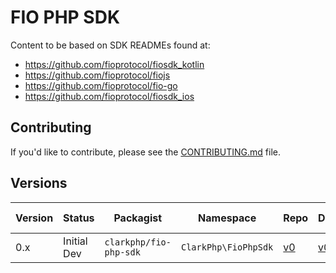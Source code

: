 # FIO PHP SDK

Content to be based on SDK READMEs found at:

- https://github.com/fioprotocol/fiosdk_kotlin
- https://github.com/fioprotocol/fiojs
- https://github.com/fioprotocol/fio-go
- https://github.com/fioprotocol/fiosdk_ios

## Contributing

If you'd like to contribute, please see the [CONTRIBUTING.md](CONTRIBUTING.md) file.

## Versions

| Version | Status     | Packagist           | Namespace    | Repo                | Docs                | PSR-18 | PHP Version |
|---------|------------|---------------------|--------------|---------------------|-------------------|-------|-------------|
| 0.x     | Initial Dev | `clarkphp/fio-php-sdk` | `ClarkPhp\FioPhpSdk` | [v0][clark-fio-0-repo] | [v0][clark-fio-0-docs] | Yes | >= 7.3 |

[clark-fio-0-repo]: https://github.com/clarkphp/fio-php-sdk
[clark-fio-0-docs]: https://github.com/clarkphp/fio-php-sdk/tree/main/docs